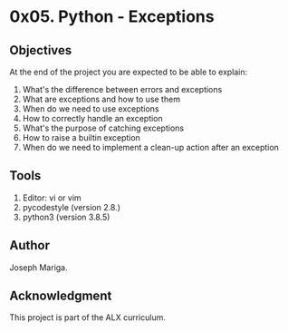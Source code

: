 # 0x05. Python - Exceptions

## Objectives
At the end of the project you are expected to be able to explain:
1. What's the difference between errors and exceptions
2. What are exceptions and how to use them
3. When do we need to use exceptions
4. How to correctly handle an exception
5. What's the purpose of catching exceptions
6. How to raise a builtin exception
7. When do we need to implement a clean-up action after an exception

## Tools
1. Editor: vi or vim
2. pycodestyle (version 2.8.)
3. python3 (version 3.8.5)

## Author
Joseph Mariga.

## Acknowledgment
This project is part of the ALX curriculum. 
